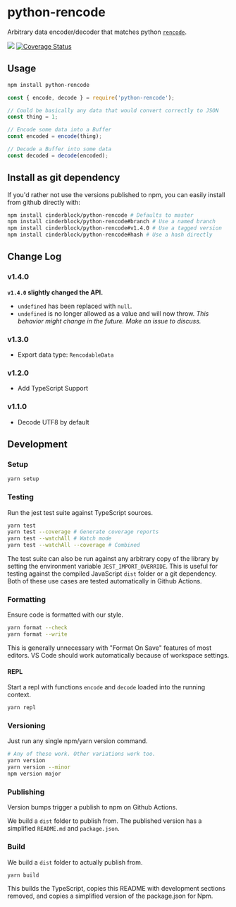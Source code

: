 # python-rencode

Arbitrary data encoder/decoder that matches python [`rencode`](https://github.com/aresch/rencode).

[![](https://github.com/cinderblock/python-rencode/workflows/Build%2C%20Test%2C%20and%20Publish/badge.svg)](https://github.com/cinderblock/python-rencode/actions)
[![Coverage Status](https://coveralls.io/repos/github/cinderblock/python-rencode/badge.svg?branch=master)](https://coveralls.io/github/cinderblock/python-rencode?branch=master)

## Usage

```bash
npm install python-rencode
```

```js
const { encode, decode } = require('python-rencode');

// Could be basically any data that would convert correctly to JSON
const thing = 1;

// Encode some data into a Buffer
const encoded = encode(thing);

// Decode a Buffer into some data
const decoded = decode(encoded);
```

## Install as git dependency

If you'd rather not use the versions published to npm, you can easily install from github directly with:

```bash
npm install cinderblock/python-rencode # Defaults to master
npm install cinderblock/python-rencode#branch # Use a named branch
npm install cinderblock/python-rencode#v1.4.0 # Use a tagged version
npm install cinderblock/python-rencode#hash # Use a hash directly
```

## Change Log

### v1.4.0

**`v1.4.0` slightly changed the API.**

- `undefined` has been replaced with `null`.
- `undefined` is no longer allowed as a value and will now throw.
  _This behavior might change in the future. Make an issue to discuss._

### v1.3.0

- Export data type: `RencodableData`

### v1.2.0

- Add TypeScript Support

### v1.1.0

- Decode UTF8 by default

<!-- NOPUBLISH -->

## Development

### Setup

```bash
yarn setup
```

### Testing

Run the jest test suite against TypeScript sources.

```bash
yarn test
yarn test --coverage # Generate coverage reports
yarn test --watchAll # Watch mode
yarn test --watchAll --coverage # Combined
```

The test suite can also be run against any arbitrary copy of the library by setting the environment variable `JEST_IMPORT_OVERRIDE`.
This is useful for testing against the compiled JavaScript `dist` folder or a git dependency.
Both of these use cases are tested automatically in Github Actions.

### Formatting

Ensure code is formatted with our style.

```bash
yarn format --check
yarn format --write
```

This is generally unnecessary with "Format On Save" features of most editors.
VS Code should work automatically because of workspace settings.

#### REPL

Start a repl with functions `encode` and `decode` loaded into the running context.

```bash
yarn repl
```

### Versioning

Just run any single npm/yarn version command.

```bash
# Any of these work. Other variations work too.
yarn version
yarn version --minor
npm version major
```

### Publishing

Version bumps trigger a publish to npm on Github Actions.

We build a `dist` folder to publish from.
The published version has a simplified `README.md` and `package.json`.

### Build

We build a `dist` folder to actually publish from.

```bash
yarn build
```

This builds the TypeScript, copies this README with development sections removed, and copies a simplified version of the package.json for Npm.
